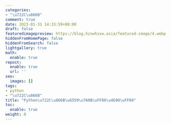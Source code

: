 ```yaml
---
categories:
- "\u722C\u866B"
comment: true
date: 2023-01-31 14:33:59+08:00
draft: false
featuredimagepreview: https://blog.hzxwhzxw.asia/featured-image/4.webp
hiddenFromHomePage: false
hiddenFromSearch: false
lightgallery: true
math:
  enable: true
repost:
  enable: true
  url: ''
seo:
  images: []
tags:
- python
- "\u722C\u866B"
title: "Python\u722C\u866B\u6559\u7A0B\uFF08\u4E00\uFF09"
toc:
  enable: true
weight: 0
---
```

<!--more-->